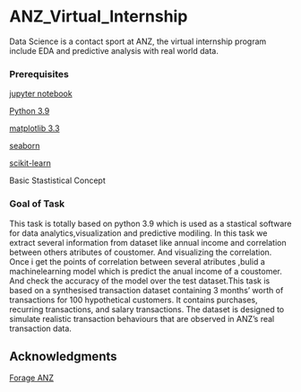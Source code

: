# ANZ_Virtual_Internship
Data Science is a contact sport at ANZ, the virtual internship program include EDA and predictive analysis with real world data.
### Prerequisites
[jupyter notebook](https://jupyter.org/)

[Python 3.9](https://www.python.org/downloads/release/python-390/)

[matplotlib 3.3](https://matplotlib.org/)

[seaborn](https://seaborn.pydata.org/)

[scikit-learn](https://scikit-learn.org/stable/)

Basic Stastistical Concept

### Goal of Task

This task is totally based on python 3.9 which is used as a stastical software for data analytics,visualization and predictive modiling. In this task we extract several information from dataset like annual income and correlation between others atributes of coustomer. And visualizing the correlation. Once i get the points of correlation between several atributes ,bulid a machinelearning model which is predict the anual income of a coustomer. And check the accuracy of the model over the test dataset.This task is based on a synthesised transaction dataset containing 3 months’ worth of transactions for 100 hypothetical customers. It contains purchases, recurring transactions, and salary transactions.
The dataset is designed to simulate realistic transaction behaviours that are observed in ANZ’s real transaction data.

## Acknowledgments

[Forage ANZ](https://www.theforage.com/virtual-internships/prototype/ZLJCsrpkHo9pZBJNY/ANZ-Virtual-Internship?ref=Wzj4NhPEw6coz2Rys)
